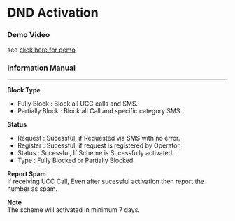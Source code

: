 # DND Activation

### Demo Video
see [click here for demo](https://drive.google.com/open?id=1Y-w-ndTqEs6DYNlI6fZ_Lau-mieWFHfD)

### Information Manual
----

**Block Type**  

* Fully Block : Block all UCC calls and SMS.     
* Partially Block : Block all Call and specific category SMS.

**Status**   

* Request : 
      Sucessful, if Requested via SMS with no error.
* Register : Sucessful, if request is registered by Operator.    
* Status : Sucessful, If Scheme is Sucessfully activated .    
* Type :  Fully Blocked or Partially Blocked.

**Report Spam**    
If receiving UCC Call, Even after sucessful activation then report the number as spam.

**Note**    
The scheme will activated in minimum 7 days.
